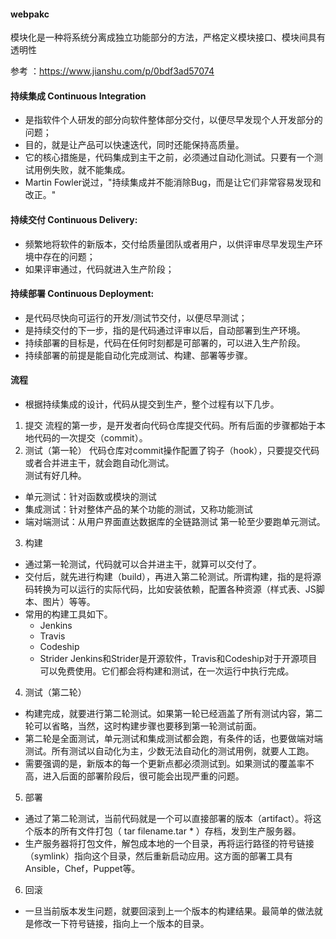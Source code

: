 #### webpakc
模块化是一种将系统分离成独立功能部分的方法，严格定义模块接口、模块间具有透明性



参考 ：https://www.jianshu.com/p/0bdf3ad57074

#### 持续集成 Continuous Integration
- 是指软件个人研发的部分向软件整体部分交付，以便尽早发现个人开发部分的问题；
- 目的，就是让产品可以快速迭代，同时还能保持高质量。
- 它的核心措施是，代码集成到主干之前，必须通过自动化测试。只要有一个测试用例失败，就不能集成。
- Martin Fowler说过，"持续集成并不能消除Bug，而是让它们非常容易发现和改正。"

#### 持续交付 Continuous Delivery:
- 频繁地将软件的新版本，交付给质量团队或者用户，以供评审尽早发现生产环境中存在的问题；
- 如果评审通过，代码就进入生产阶段；

#### 持续部署 Continuous Deployment:
- 是代码尽快向可运行的开发/测试节交付，以便尽早测试；
- 是持续交付的下一步，指的是代码通过评审以后，自动部署到生产环境。
- 持续部署的目标是，代码在任何时刻都是可部署的，可以进入生产阶段。
- 持续部署的前提是能自动化完成测试、构建、部署等步骤。

#### 流程
- 根据持续集成的设计，代码从提交到生产，整个过程有以下几步。
1. 提交
流程的第一步，是开发者向代码仓库提交代码。所有后面的步骤都始于本地代码的一次提交（commit）。
2. 测试（第一轮）
代码仓库对commit操作配置了钩子（hook），只要提交代码或者合并进主干，就会跑自动化测试。<br>
测试有好几种。
- 单元测试：针对函数或模块的测试
- 集成测试：针对整体产品的某个功能的测试，又称功能测试
- 端对端测试：从用户界面直达数据库的全链路测试
第一轮至少要跑单元测试。
3. 构建
- 通过第一轮测试，代码就可以合并进主干，就算可以交付了。
- 交付后，就先进行构建（build），再进入第二轮测试。所谓构建，指的是将源码转换为可以运行的实际代码，比如安装依赖，配置各种资源（样式表、JS脚本、图片）等等。
- 常用的构建工具如下。
  - Jenkins
  - Travis
  - Codeship
  - Strider
Jenkins和Strider是开源软件，Travis和Codeship对于开源项目可以免费使用。它们都会将构建和测试，在一次运行中执行完成。
4. 测试（第二轮）
- 构建完成，就要进行第二轮测试。如果第一轮已经涵盖了所有测试内容，第二轮可以省略，当然，这时构建步骤也要移到第一轮测试前面。
- 第二轮是全面测试，单元测试和集成测试都会跑，有条件的话，也要做端对端测试。所有测试以自动化为主，少数无法自动化的测试用例，就要人工跑。
- 需要强调的是，新版本的每一个更新点都必须测试到。如果测试的覆盖率不高，进入后面的部署阶段后，很可能会出现严重的问题。
5. 部署
- 通过了第二轮测试，当前代码就是一个可以直接部署的版本（artifact）。将这个版本的所有文件打包（ tar filename.tar * ）存档，发到生产服务器。
- 生产服务器将打包文件，解包成本地的一个目录，再将运行路径的符号链接（symlink）指向这个目录，然后重新启动应用。这方面的部署工具有Ansible，Chef，Puppet等。
6. 回滚
- 一旦当前版本发生问题，就要回滚到上一个版本的构建结果。最简单的做法就是修改一下符号链接，指向上一个版本的目录。
